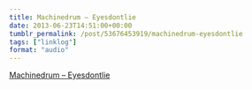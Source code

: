 ```yaml
---
title: Machinedrum – Eyesdontlie
date: 2013-06-23T14:51:00+00:00
tumblr_permalink: /post/53676453919/machinedrum-eyesdontlie
tags: ["linklog"]
format: "audio"
---
```


[Machinedrum &#8211; Eyesdontlie][1]

[1]: https://soundcloud.com/ninja-tune/machinedrum-eyesdontlie
